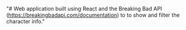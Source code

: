 "# Web application built using React and the Breaking Bad API (https://breakingbadapi.com/documentation) to to show and filter the character info." 
